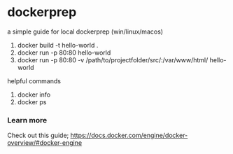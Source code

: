 # dockerprep
a simple guide for local dockerprep (win/linux/macos)  
  
1. docker build -t hello-world .  
2. docker run -p 80:80 hello-world  
3. docker run -p 80:80 -v /path/to/projectfolder/src/:/var/www/html/ hello-world  
  
helpful commands  
1. docker info  
2. docker ps  
  
### Learn more  
Check out this guide; https://docs.docker.com/engine/docker-overview/#docker-engine
